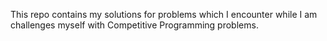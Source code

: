 This repo contains my solutions for problems which I encounter while I am challenges myself with Competitive Programming problems.
